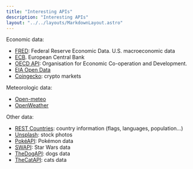```yaml
---
title: "Interesting APIs"
description: "Interesting APIs"
layout: "../../layouts/MarkdownLayout.astro"
---
```


Economic data:

- [FRED](https://fred.stlouisfed.org/docs/api/fred/): Federal Reserve Economic Data. U.S. macroeconomic data
- [ECB](https://data.ecb.europa.eu/help/api/overview). European Central Bank
- [OECD API](https://gitlab.algobank.oecd.org/public-documentation/dotstat-migration/-/raw/main/OECD_Data_API_documentation.pdf): Organisation for Economic Co-operation and Development.
- [EIA Open Data](https://www.eia.gov/opendata/)
- [Coingecko](https://www.coingecko.com/en/api): crypto markets

Meteorologic data:

- [Open-meteo](https://open-meteo.com/en/docs)
- [OpenWeather](https://openweathermap.org/api)

Other data:

- [REST Countries](https://restcountries.com): country information (flags, languages, population…)
- [Unsplash](https://unsplash.com/developers): stock photos
- [PokéAPI](https://pokeapi.co): Pokémon data
- [SWAPI](https://swapi.tech/): Star Wars data
- [TheDogAPI](https://thedogapi.com): dogs data
- [TheCatAPI](https://thecatapi.com): cats data

